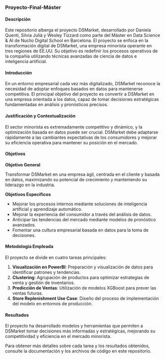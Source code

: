 ### Proyecto-Final-Máster

#### Descripción

Este repositorio alberga el proyecto DSMarket, desarrollado por Daniela Quenti, Silvia Julià y Wesley Tizzard como parte del Máster en Data Science & AI de Nuclio Digital School en Barcelona. El proyecto se enfoca en la transformación digital de DSMarket, una empresa minorista operante en tres regiones de EE.UU. Su objetivo es redefinir los procesos operativos de la compañía utilizando técnicas avanzadas de ciencia de datos e inteligencia artificial.

#### Introducción

En un entorno empresarial cada vez más digitalizado, DSMarket reconoce la necesidad de adoptar enfoques basados en datos para mantenerse competitiva. El principal objetivo del proyecto es convertir a DSMarket en una empresa orientada a los datos, capaz de tomar decisiones estratégicas fundamentadas en análisis y pronósticos precisos.

#### Justificación y Contextualización

El sector minorista es extremadamente competitivo y dinámico, y la optimización basada en datos puede ser crucial. DSMarket debe adaptarse rápidamente a las cambiantes expectativas de los consumidores y mejorar su eficiencia operativa para mantener su posición en el mercado.

#### Objetivos

**Objetivo General**

Transformar DSMarket en una empresa ágil, centrada en el cliente y basada en datos, maximizando su potencial de crecimiento y manteniendo su liderazgo en la industria.

**Objetivos Específicos**

- Mejorar los procesos internos mediante soluciones de inteligencia artificial y aprendizaje automático.
- Mejorar la experiencia del consumidor a través del análisis de datos.
- Anticipar las tendencias del mercado mediante modelos de pronóstico avanzados.
- Fomentar una cultura empresarial basada en datos para la toma de decisiones.

#### Metodología Empleada

El proyecto se divide en cuatro tareas principales:

1. **Visualización en PowerBI**: Preparación y visualización de datos para identificar patrones y tendencias.
2. **Clustering**: Agrupación de productos para optimizar estrategias de venta y gestión de inventarios.
3. **Predicción de Ventas**: Utilización de modelos XGBoost para prever las ventas futuras.
4. **Store Replenishment Use Case**: Diseño del proceso de implementación del modelo en entornos de producción.

#### Resultados

El proyecto ha desarrollado modelos y herramientas que permiten a DSMarket tomar decisiones más informadas y estratégicas, mejorando su competitividad y eficiencia en el mercado minorista.

Para obtener más detalles sobre cada tarea y los resultados obtenidos, consulte la documentación y los archivos de código en este repositorio.
